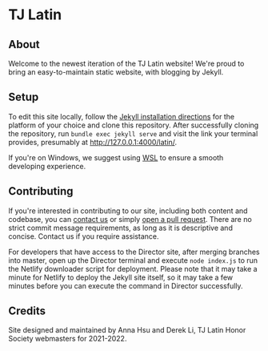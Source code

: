 # TJ Latin
## About
Welcome to the newest iteration of the TJ Latin website! We're proud to bring an easy-to-maintain static website, with blogging by Jekyll.

## Setup
To edit this site locally, follow the [Jekyll installation directions](https://jekyllrb.com/docs/installation/) for the platform of your choice and clone this repository. After successfully cloning the repository, run `bundle exec jekyll serve` and visit the link your terminal provides, presumably at <http://127.0.0.1:4000/latin/>.

If you're on Windows, we suggest using [WSL](https://docs.microsoft.com/en-us/windows/wsl/install) to ensure a smooth developing experience.

## Contributing
If you're interested in contributing to our site, including both content and codebase, you can [contact us](mailto:tjlatinwebmasters@gmail.com) or simply [open a pull request](https://docs.github.com/en/github/collaborating-with-pull-requests/proposing-changes-to-your-work-with-pull-requests/creating-a-pull-request). There are no strict commit message requirements, as long as it is descriptive and concise. Contact us if you require assistance.

For developers that have access to the Director site, after merging branches into master, open up the Director terminal and execute `node index.js` to run the Netlify downloader script for deployment. Please note that it may take a minute for Netlify to deploy the Jekyll site itself, so it may take a few minutes before you can execute the command in Director successfully.

## Credits
Site designed and maintained by Anna Hsu and Derek Li, TJ Latin Honor Society webmasters for 2021-2022.
